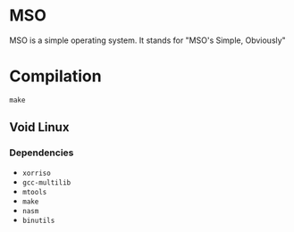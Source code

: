 # MSO
MSO is a simple operating system. It stands for "MSO's Simple, Obviously"

# Compilation
```
make
```


## Void Linux

### Dependencies
- `xorriso`
- `gcc-multilib`
- `mtools`
- `make`
- `nasm`
- `binutils`

